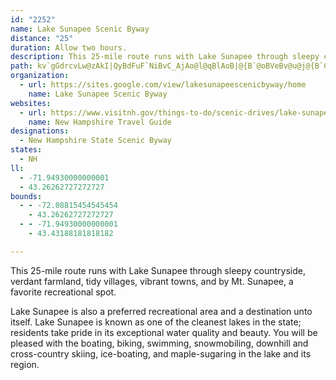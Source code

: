 ```yaml
---
id: "2252"
name: Lake Sunapee Scenic Byway
distance: "25"
duration: Allow two hours.
description: This 25-mile route runs with Lake Sunapee through sleepy countryside, verdant farmland, tidy villages, vibrant towns, and by Mt. Sunapee, a favorite recreational spot.
path: kv`gGdrcvLw@zAkI|QyBdFuF`NiBvC_AjAo@l@qBlAoB|@{B`@oBVeBv@u@j@{B`C{@jAoApCc@dAqFrUwBtJg@xCUxAa@dBm@jBgAxBgC|D}HjLsEpF}@z@yAh@gNnCwAt@mAv@sAtA}@zAoDvFcBxCa@j@aClEaFnIcAxBoAxC_BdEyBlH_CrJqEjUo@rBw@lBaAjBgAvAqAz@sAp@oAXeJfBgBd@aCz@cAl@gA`AcB~BmIxQc@x@a@~@aAzAwFlM}Upm@o@|AmAhCeBlCcApAuBpCoBxBqAfByB|Ci@z@cBdDcFrLcEdJeAnCk@|Be@rBeDdSq@rCgFhOsG`Sc@~@_AtAg@b@q@`@g@TaBj@}DzAoJ|Dc@VYRyFfFwBtB{@vA]|@c@vBIl@[zDQrA]~Am@tB{@rBe@r@i@p@c@`@]Z_BbA_A\k@NaARoMvBoCh@qFhCkD`Bw@ZsAp@gBfAe@\aB~AaBzByA`C}CxFw@vA[l@gA|AsCbFs@dB_@jAeAhFm@vDa@jBYv@c@fAYd@sAbBa@XoAp@oFpDu@p@}@hAe@|@e@|@g@nAm@zBMv@YbCO|BB`TJd[SpC{@jGMdACpBsA~@kBjBa@Z]PqA`@mARsBVkAD}EHoARm@Rw@`@eGzDsE|C_Ad@aA^yDfAmCn@s@PoBJqABwBVwCrAiAZa@FY@yCIuBCcAF[?YCm@[qD{B_AUUCqA@iCVkC?eAH}B\aCl@aARmAj@cAr@c@b@wAbA}HrDi@^]^g@p@c@jAmAzBYZ{BdBwDhDWNkFtA{@r@q@`AkA`B{CvBs@l@qAjBeAbAaAj@_Af@m@N}@TmFpCkAb@aANkDPw@@_ASwEcBwDcBq@Og@M_@IyESyG@WCaBi@cGkB_AGw@Dg@L{@XYPs@l@k@p@kHrJ}AnCg@jAeAg@]Ig@IwF@kACsN_@a@E_B]_Ba@]M_Bu@oA{@yBkByD{CcEmDmGqE{BmA_FeBa@Mo@OwBUoAK_CCgA?gBH{HdAiW~CaEl@gGj@oB@wCCiAGeBQ}F{@_Ee@}HeAoGq@_Dk@s@UsAw@q@i@q@s@k@y@cByCiBiDcFiI}FaIsGqI_BkBcA_AuA}@{IyD}DiB_EqBiBsAa@_@c@k@g@y@[w@a@kA{BcI_CuIMs@I{@EiBj@eKR_CNcAR{@t@aCjA_Dh@mBZuA^eBnA{H\gBx@aFl@mCt@_Cd@gAz@uAnBgC|AwBp@iAxAwCfAkCpRmg@dAeDl@iCP_AZqCJmAHiC?q@AyBKsAY{DQ_CKwASgCC_@ScCOyBUoB]iBWaAWs@oGwNaA_Cu@yBo@oC]cCoHgk@KyAEkAEuDVoGt@_Qv@yMj@aLHcBLwAf@gDVwAd@oBlAgEhEqOzF_SpA}Ef@qATy@lAyFp@}DhEk]fG_DvBcA`Au@~@eAbC{ChCwC~EwGnCmEnB}DvKa\pBmFrEmLx@wAxA}CrLoTlBiCnAwAzCwCpBaB~GcGrCgClDeEpDsE`B}BtFyJfA}Bj@kBXaB
organization:
  - url: https://sites.google.com/view/lakesunapeescenicbyway/home
    name: Lake Sunapee Scenic Byway
websites:
  - url: https://www.visitnh.gov/things-to-do/scenic-drives/lake-sunapee
    name: New Hampshire Travel Guide
designations:
  - New Hampshire State Scenic Byway
states:
  - NH
ll:
  - -71.94930000000001
  - 43.26262727272727
bounds:
  - - -72.08815454545454
    - 43.26262727272727
  - - -71.94930000000001
    - 43.43188181818182

---
```


This 25-mile route runs with Lake Sunapee through sleepy countryside, verdant farmland, tidy villages, vibrant towns, and by Mt. Sunapee, a favorite recreational spot.

Lake Sunapee is also a preferred recreational area and a destination unto itself. Lake Sunapee is known as one of the cleanest lakes in the state; residents take pride in its exceptional water quality and beauty. You will be pleased with the boating, biking, swimming, snowmobiling, downhill and cross-country skiing, ice-boating, and maple-sugaring in the lake and its region.
